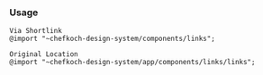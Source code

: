 ### Usage  
    
    Via Shortlink
    @import "~chefkoch-design-system/components/links";
    
    Original Location
    @import "~chefkoch-design-system/app/components/links/links";
